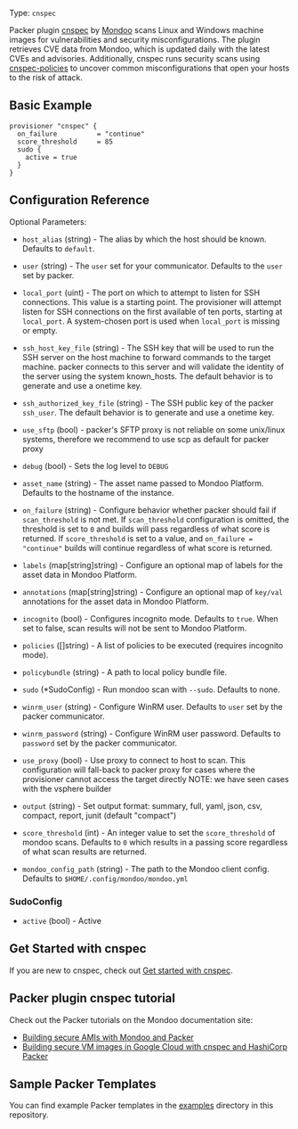 Type: `cnspec`

Packer plugin [cnspec](https://github.com/mondoohq/cnspec) by [Mondoo](https://mondoo.com) scans Linux and Windows machine images for vulnerabilities and security misconfigurations. The plugin retrieves CVE data from Mondoo, which is updated daily with the latest CVEs and advisories. Additionally, cnspec runs security scans using [cnspec-policies](https://github.com/mondoohq/cnspec-policies) to uncover common misconfigurations that open your hosts to the risk of attack. 

## Basic Example
```hcl
provisioner "cnspec" {
  on_failure          = "continue"
  score_threshold     = 85
  sudo {
    active = true
  }
}
```

## Configuration Reference

Optional Parameters:
<!-- Code generated from the comments of the Config struct in provisioner/provisioner.go; DO NOT EDIT MANUALLY -->

- `host_alias` (string) - The alias by which the host should be known.
  Defaults to `default`.

- `user` (string) - The `user` set for your communicator. Defaults to the `user` set
  by packer.

- `local_port` (uint) - The port on which to attempt to listen for SSH
   connections. This value is a starting point. The provisioner will attempt
   listen for SSH connections on the first available of ten ports, starting at
   `local_port`. A system-chosen port is used when `local_port` is missing or
   empty.

- `ssh_host_key_file` (string) - The SSH key that will be used to run the SSH
   server on the host machine to forward commands to the target machine.
   packer connects to this server and will validate the identity of the
   server using the system known_hosts. The default behavior is to generate
   and use a onetime key.

- `ssh_authorized_key_file` (string) - The SSH public key of the packer `ssh_user`.
  The default behavior is to generate and use a onetime key.

- `use_sftp` (bool) - packer's SFTP proxy is not reliable on some unix/linux systems,
  therefore we recommend to use scp as default for packer proxy

- `debug` (bool) - Sets the log level to `DEBUG`

- `asset_name` (string) - The asset name passed to Mondoo Platform. Defaults to the hostname
  of the instance.

- `on_failure` (string) - Configure behavior whether packer should fail if `scan_threshold` is
  not met. If `scan_threshold` configuration is omitted, the threshold
  is set to `0` and builds will pass regardless of what score is
  returned.
  If `score_threshold` is set to a value, and `on_failure = "continue"`
  builds will continue regardless of what score is returned.

- `labels` (map[string]string) - Configure an optional map of labels for the asset data in Mondoo Platform.

- `annotations` (map[string]string) - Configure an optional map of `key/val` annotations for the asset data in
  Mondoo Platform.

- `incognito` (bool) - Configures incognito mode. Defaults to `true`. When set to false, scan results
  will not be sent to Mondoo Platform.

- `policies` ([]string) - A list of policies to be executed (requires incognito mode).

- `policybundle` (string) - A path to local policy bundle file.

- `sudo` (\*SudoConfig) - Run mondoo scan with `--sudo`. Defaults to none.

- `winrm_user` (string) - Configure WinRM user. Defaults to `user` set by the packer communicator.

- `winrm_password` (string) - Configure WinRM user password. Defaults to `password` set by the packer communicator.

- `use_proxy` (bool) - Use proxy to connect to host to scan. This configuration will fall-back to packer proxy
  for cases where the provisioner cannot access the target directly
  NOTE: we have seen cases with the vsphere builder

- `output` (string) - Set output format: summary, full, yaml, json, csv, compact, report, junit (default "compact")

- `score_threshold` (int) - An integer value to set the `score_threshold` of mondoo scans. Defaults to `0` which results in
  a passing score regardless of what scan results are returned.

- `mondoo_config_path` (string) - The path to the Mondoo client config. Defaults to `$HOME/.config/mondoo/mondoo.yml`

<!-- End of code generated from the comments of the Config struct in provisioner/provisioner.go; -->


### SudoConfig
<!-- Code generated from the comments of the SudoConfig struct in provisioner/provisioner.go; DO NOT EDIT MANUALLY -->

- `active` (bool) - Active

<!-- End of code generated from the comments of the SudoConfig struct in provisioner/provisioner.go; -->


## Get Started with cnspec

If you are new to cnspec, check out [Get started with cnspec](https://mondoo.com/docs/cnspec/).

## Packer plugin cnspec tutorial

Check out the Packer tutorials on the Mondoo documentation site:

- [Building secure AMIs with Mondoo and Packer](https://mondoo.com/docs/cnspec/cnspec-aws/cnspec-aws-packer/) 
- [Building secure VM images in Google Cloud with cnspec and HashiCorp Packer](https://mondoo.com/docs/cnspec/cnspec-gcp/cnspec-gcp-packer/) 

## Sample Packer Templates

You can find example Packer templates in the [examples](https://github.com/mondoohq/packer-plugin-cnspec/tree/main/examples) directory in this repository.
